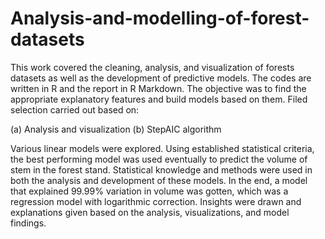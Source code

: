 # Analysis-and-modelling-of-forest-datasets

This work covered the cleaning, analysis, and visualization of forests datasets as well as the development of predictive models. The codes are written in R and the report in R Markdown. The objective was to find the appropriate explanatory features and build models based on them. Filed selection carried out based on:

(a)	Analysis and visualization
(b)	StepAIC algorithm 

Various linear models were explored. Using established statistical criteria, the best performing model was used eventually to predict the volume of stem in the forest stand. Statistical knowledge and methods were used in both the analysis and development of these models. In the end, a model that explained 99.99% variation in volume was gotten, which was a regression model with logarithmic correction. Insights were drawn and explanations given based on the analysis, visualizations, and model findings.


